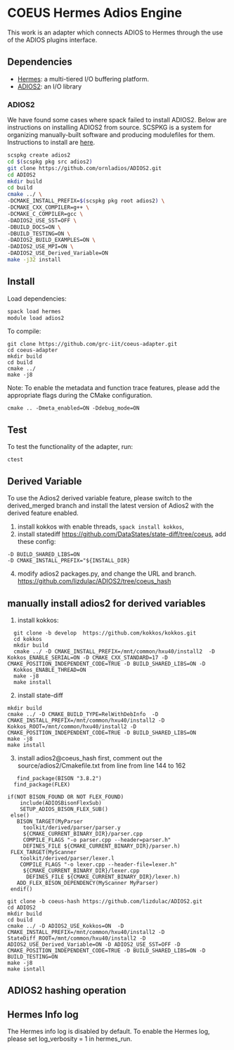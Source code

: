 # COEUS Hermes Adios Engine

This work is an adapter which connects ADIOS to Hermes through the use
of the ADIOS plugins interface.

## Dependencies

* [Hermes](https://github.com/HDFGroup/hermes): a multi-tiered I/O buffering platform.
* [ADIOS2](https://github.com/ornladios/ADIOS2): an I/O library

### ADIOS2

We have found some cases where spack failed to install ADIOS2. Below are
instructions on installing ADIOS2 from source. SCSPKG is a system for
organizing manually-built software and producing modulefiles for them.
Instructions to install are [here](https://grc.iit.edu/docs/hermes/building-hermes#optional-create-a-hermes-scspkg-repo).

```bash
scspkg create adios2
cd $(scspkg pkg src adios2)
git clone https://github.com/ornladios/ADIOS2.git
cd ADIOS2
mkdir build
cd build
cmake ../ \
-DCMAKE_INSTALL_PREFIX=$(scspkg pkg root adios2) \
-DCMAKE_CXX_COMPILER=g++ \
-DCMAKE_C_COMPILER=gcc \
-DADIOS2_USE_SST=OFF \
-DBUILD_DOCS=ON \
-DBUILD_TESTING=ON \
-DADIOS2_BUILD_EXAMPLES=ON \
-DADIOS2_USE_MPI=ON \
-DADIOS2_USE_Derived_Variable=ON
make -j32 install
```

## Install

Load dependencies:
```bash
spack load hermes
module load adios2
```

To compile:
```
git clone https://github.com/grc-iit/coeus-adapter.git
cd coeus-adapter
mkdir build
cd build
cmake ../
make -j8
```

Note:
To enable the metadata and function trace features, please add the appropriate flags during the CMake configuration.
```
cmake .. -Dmeta_enabled=ON -Ddebug_mode=ON
```
## Test

To test the functionality of the adapter, run:
```
ctest
```
## Derived Variable
To use the Adios2 derived variable feature, please switch to the derived_merged branch and install the latest version of Adios2 with the derived feature enabled.
1. install kokkos with enable threads, ```spack install kokkos```,
2.  install statediff https://github.com/DataStates/state-diff/tree/coeus,   add these config:
   ```
-D BUILD_SHARED_LIBS=ON
-D CMAKE_INSTALL_PREFIX="${INSTALL_DIR}
```
4.  modify adios2 packages.py, and change the URL and branch. https://github.com/lizdulac/ADIOS2/tree/coeus_hash



## manually install adios2 for derived variables

1. install kokkos:
```
  git clone -b develop  https://github.com/kokkos/kokkos.git
  cd kokkos
  mkdir build
  cmake ../ -D CMAKE_INSTALL_PREFIX=/mnt/common/hxu40/install2  -D Kokkos_ENABLE_SERIAL=ON -D CMAKE_CXX_STANDARD=17 -D CMAKE_POSITION_INDEPENDENT_CODE=TRUE -D BUILD_SHARED_LIBS=ON -D 
  Kokkos_ENABLE_THREAD=ON
  make -j8
  make install

```


2. install state-diff
  ```
 mkdir build
  cmake ../ -D CMAKE_BUILD_TYPE=RelWithDebInfo  -D CMAKE_INSTALL_PREFIX=/mnt/common/hxu40/install2 -D Kokkos_ROOT=/mnt/common/hxu40/install2 -D CMAKE_POSITION_INDEPENDENT_CODE=TRUE -D BUILD_SHARED_LIBS=ON
  make -j8
  make install
  ```



3. install adios2@coeus_hash
   first, comment out the source/adios2/Cmakefile.txt from line from line 144 to 162
```
   find_package(BISON "3.8.2")
  find_package(FLEX)

if(NOT BISON_FOUND OR NOT FLEX_FOUND)
    include(ADIOSBisonFlexSub)
    SETUP_ADIOS_BISON_FLEX_SUB()
 else()
   BISON_TARGET(MyParser
     toolkit/derived/parser/parser.y
     ${CMAKE_CURRENT_BINARY_DIR}/parser.cpp
     COMPILE_FLAGS "-o parser.cpp --header=parser.h"
     DEFINES_FILE ${CMAKE_CURRENT_BINARY_DIR}/parser.h)
 FLEX_TARGET(MyScanner
    toolkit/derived/parser/lexer.l
    COMPILE_FLAGS "-o lexer.cpp --header-file=lexer.h" 
     ${CMAKE_CURRENT_BINARY_DIR}/lexer.cpp
      DEFINES_FILE ${CMAKE_CURRENT_BINARY_DIR}/lexer.h)
   ADD_FLEX_BISON_DEPENDENCY(MyScanner MyParser)
 endif()
``` 

```
git clone -b coeus-hash https://github.com/lizdulac/ADIOS2.git
cd ADIOS2
mkdir build
cd build
cmake ../ -D ADIOS2_USE_Kokkos=ON  -D CMAKE_INSTALL_PREFIX=/mnt/common/hxu40/install2 -D StateDiff_ROOT=/mnt/common/hxu40/install2 -D ADIOS2_USE_Derived_Variable=ON -D ADIOS2_USE_SST=OFF -D CMAKE_POSITION_INDEPENDENT_CODE=TRUE -D BUILD_SHARED_LIBS=ON -D BUILD_TESTING=ON
make -j8
make isntall
 ```

## ADIOS2 hashing operation


## Hermes Info log
The Hermes info log is disabled by default. To enable the Hermes log, please set log_verbosity = 1 in hermes_run.

